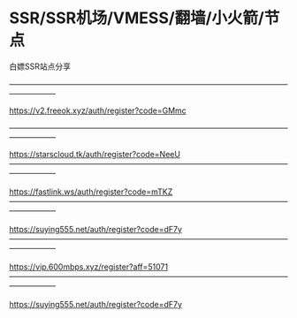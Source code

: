 # SSR/SSR机场/VMESS/翻墙/小火箭/节点
白嫖SSR站点分享


——————————————————————————————————————————  

https://v2.freeok.xyz/auth/register?code=GMmc
                                        
—————————————————————————————————————————— </br>

https://starscloud.tk/auth/register?code=NeeU
</br> 
—————————————————————————————————————————— 
</br> 
</br>
https://fastlink.ws/auth/register?code=mTKZ
</br>
—————————————————————————————————————————— 
</br>
</br>
https://suying555.net/auth/register?code=dF7y
</br>
—————————————————————————————————————————— 
</br>
</br>
https://vip.600mbps.xyz/register?aff=51071
</br>
—————————————————————————————————————————— 
</br>
</br>
https://suying555.net/auth/register?code=dF7y
